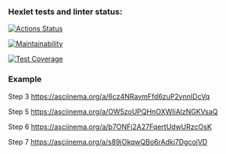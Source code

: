 ### Hexlet tests and linter status:
[![Actions Status](https://github.com/juliastetskaya/python-project-lvl2/workflows/hexlet-check/badge.svg)](https://github.com/juliastetskaya/python-project-lvl2/actions)

[![Maintainability](https://api.codeclimate.com/v1/badges/ffe87b1eecf3197ea254/maintainability)](https://codeclimate.com/github/juliastetskaya/python-project-lvl2/maintainability)

[![Test Coverage](https://api.codeclimate.com/v1/badges/ffe87b1eecf3197ea254/test_coverage)](https://codeclimate.com/github/juliastetskaya/python-project-lvl2/test_coverage)

### Example
Step 3 https://asciinema.org/a/6cz4NRavmFfd6zuP2ynnIDcVq

Step 5 https://asciinema.org/a/OW5zoUPQHnOXWIiAlzNGKVsaQ

Step 6 https://asciinema.org/a/b7ONFi2A27FqertUdwURzcOsK

Step 7 https://asciinema.org/a/s89jOkqwQBo6rAdki7DgcojVD